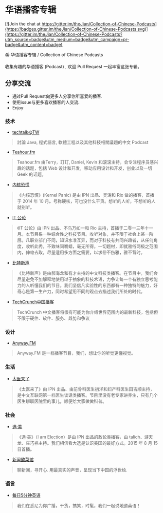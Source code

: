 # 华语播客专辑

[![Join the chat at https://gitter.im/theJian/Collection-of-Chinese-Podcasts](https://badges.gitter.im/theJian/Collection-of-Chinese-Podcasts.svg)](https://gitter.im/theJian/Collection-of-Chinese-Podcasts?utm_source=badge&utm_medium=badge&utm_campaign=pr-badge&utm_content=badge)

:radio: 华语播客专辑 / Collection of Chinese Podcasts

收集有趣的华语播客 (Podcast) , 欢迎 Pull Request 一起丰富这张专辑。

## 分享交流

- 通过Pull Request向更多人分享你所喜爱的播客.
- 使用issue与更多喜欢播客的人交流.
- Enjoy

### 技术

- [techtalk@TW](http://www.techtalk.tw/)

> 討論 Java, 程式語言, 軟體工程以及其他科技相關議題的中文 Podcast

- [Teahour.fm](http://teahour.fm/)

> Teahour.fm 由Terry，玎玎, Daniel, Kevin 和滚滚主持，会专注程序员感兴趣的话题，包括 Web 设计和开发，移动应用设计和开发，创业以及一切 Geek 的话题。

- [内核恐慌](https://ipn.li/kernelpanic/)

> 《内核恐慌》(Kernel Panic) 是由 IPN 出品、吴涛和 Rio 做的播客，首播于 2014 年 10 月。号称硬核，可也没什么干货。想听的人听，不想听的人就别听。 

- [ IT 公论](https://ipn.li/itgonglun/)

> 《IT 公论》由 IPN 出品、不鸟万如一和 Rio 主持，首播于二零一三年十一月。本节目系一种综合性之科技节目。收听对象，并不限于社会上某一阶层。凡职业部门不同，知识水准互异，而对于科技有共同兴趣者，从任何角度，收听此秀，不致味同嚼蜡，毫无所得。一切题材，即就雅俗两极之范围内，伸缩去取，尽量适用多方面之需要，以求俗不伤雅，雅不背时。

- [比特新声](http://www.bitvoice.xyz/)

> 《比特新声》是由郝海龙和有才主持的中文科技类播客。在节目中，我们会尽量避免不加解释地使用过于抽象的科技术语，力争让每一个有独立思考能力的人听懂我们的节目。我们坚信凡实验性的东西都有一种独特的魅力，好奇心是第一生产力，同时希望用不同的观点去描述我们所处的时代。

- [TechCrunch中国播客](http://www.lizhi.fm/1226421/)

> TechCrunch 中文播客将很有可能为你介绍世界范围内的最新科技，包括但不限于硬件、软件、服务、趋势和争议

### 设计

- [Anyway.FM](http://anyway.fm/)

> Anyway.FM 是一档播客节目，我们，想让你的听觉更懂视觉。

### 生活

- [太医来了](https://ipn.li/taiyilaile/)

> 《太医来了》由 IPN 出品、由前骨科医生初洋和妇产科医生田吉顺主持，是中文互联网第一档医生谈话类播客。节目里没有老专家讲养生，只有几个医生聊聊医院里的事儿，顺便给大家做做科普。

### 社会

- [选·美](https://ipn.li/xuanmei/)

> 《选·美》（I am Election）是由 IPN 出品的政论类播客，由 talich、游天龙、庄巧祎主持。我们相信看大选是认识美国的最好方式。2015 年 8 月 15 日首播。

- [新闻酸菜馆](https://wasai.org/)

> 聊新闻，寻开心. 用最真实的声音，呈现当下中国的浮世绘.

### 语言

- [每日5分钟英语](http://www.lizhi.fm/1092253/)

> 我们在悉尼为你广播，干货，搞笑，时髦，我们一起说地道英语！
